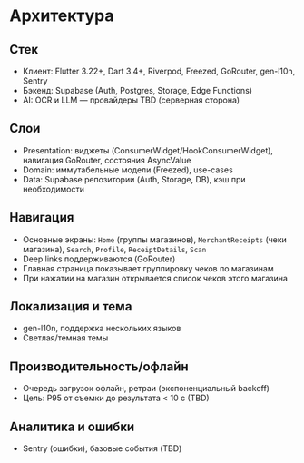 # Архитектура

## Стек

- Клиент: Flutter 3.22+, Dart 3.4+, Riverpod, Freezed, GoRouter, gen-l10n, Sentry
- Бэкенд: Supabase (Auth, Postgres, Storage, Edge Functions)
- AI: OCR и LLM — провайдеры TBD (серверная сторона)

## Слои

- Presentation: виджеты (ConsumerWidget/HookConsumerWidget), навигация GoRouter, состояния AsyncValue
- Domain: иммутабельные модели (Freezed), use-cases
- Data: Supabase репозитории (Auth, Storage, DB), кэш при необходимости

## Навигация

- Основные экраны: `Home` (группы магазинов), `MerchantReceipts` (чеки магазина), `Search`, `Profile`, `ReceiptDetails`, `Scan`
- Deep links поддерживаются (GoRouter)
- Главная страница показывает группировку чеков по магазинам
- При нажатии на магазин открывается список чеков этого магазина

## Локализация и тема

- gen-l10n, поддержка нескольких языков
- Светлая/темная темы

## Производительность/офлайн

- Очередь загрузок офлайн, ретраи (экспоненциальный backoff)
- Цель: P95 от съемки до результата < 10 c (TBD)

## Аналитика и ошибки

- Sentry (ошибки), базовые события (TBD)
